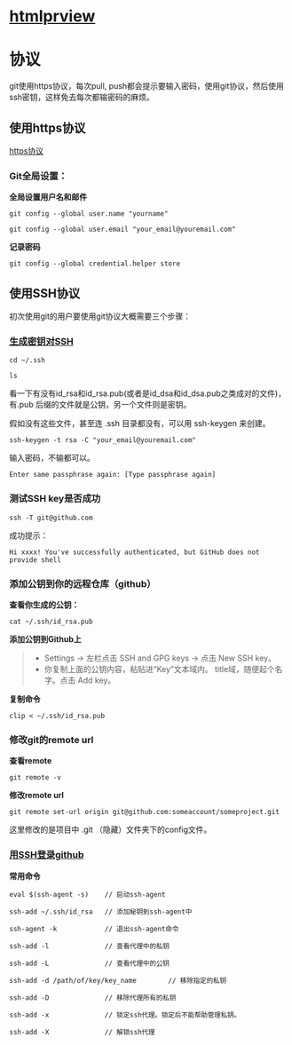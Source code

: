 # [htmlprview](http://htmlpreview.github.io/)

# 协议
git使用https协议，每次pull, push都会提示要输入密码，使用git协议，然后使用ssh密钥，这样免去每次都输密码的麻烦。

## 使用https协议

[https协议](https://www.cnblogs.com/superGG1990/p/6844952.html)

### Git全局设置：

**全局设置用户名和邮件**

```vim
git config --global user.name "yourname"

git config --global user.email "your_email@youremail.com"
```

**记录密码**

```vim
git config --global credential.helper store
``` 

## 使用SSH协议
初次使用git的用户要使用git协议大概需要三个步骤：

### [生成密钥对SSH](https://www.cnblogs.com/yehui-mmd/p/5962254.html)

```vim
cd ~/.ssh

ls
```

看一下有没有id_rsa和id_rsa.pub(或者是id_dsa和id_dsa.pub之类成对的文件)，有.pub 后缀的文件就是公钥，另一个文件则是密钥。

假如没有这些文件，甚至连 .ssh 目录都没有，可以用 ssh-keygen 来创建。

```vim
ssh-keygen -t rsa -C "your_email@youremail.com"
```

输入密码，不输都可以。

```vim
Enter same passphrase again: [Type passphrase again]
```

### 测试SSH key是否成功

```vim
ssh -T git@github.com
```

成功提示：

```vim
Hi xxxx! You've successfully authenticated, but GitHub does not provide shell 
```

### 添加公钥到你的远程仓库（github）

**查看你生成的公钥：**

```vim
cat ~/.ssh/id_rsa.pub
```

**添加公钥到Github上**

> * Settings -> 左栏点击 SSH and GPG keys -> 点击 New SSH key。
> * 你复制上面的公钥内容，粘贴进“Key”文本域内。 title域，随便起个名字。点击 Add key。

**复制命令**

```vim
clip < ~/.ssh/id_rsa.pub
```

### 修改git的remote url

**查看remote**
```vim
git remote -v
```

**修改remote url**
```vim
git remote set-url origin git@github.com:someaccount/someproject.git
```

这里修改的是项目中 .git （隐藏）文件夹下的config文件。

### [用SSH登录github](https://jingyan.baidu.com/article/f7ff0bfc3e6c122e26bb1313.html)

**常用命令**

```vim
eval $(ssh-agent -s)    // 启动ssh-agent

ssh-add ~/.ssh/id_rsa   // 添加秘钥到ssh-agent中

ssh-agent -k            // 退出ssh-agent命令

ssh-add -l              // 查看代理中的私钥

ssh-add -L              // 查看代理中的公钥

ssh-add -d /path/of/key/key_name        // 移除指定的私钥

ssh-add -D              // 移除代理所有的私钥

ssh-add -x              // 锁定ssh代理。锁定后不能帮助管理私钥。

ssh-add -X              // 解锁ssh代理

```